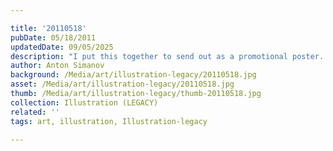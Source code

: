 ```yaml
---

title: '20110518'
pubDate: 05/18/2011
updatedDate: 09/05/2025
description: "I put this together to send out as a promotional poster. It's double sided, uses a white border, the inside illustration is just how I feel about Supremist artists... how a white square on white canvas is just as ridiculous as 'white on white' monster."
author: Anton Simanov
background: /Media/art/illustration-legacy/20110518.jpg
asset: /Media/art/illustration-legacy/20110518.jpg
thumb: /Media/art/illustration-legacy/thumb-20110518.jpg
collection: Illustration (LEGACY)
related: ''
tags: art, illustration, Illustration-legacy

---
```


